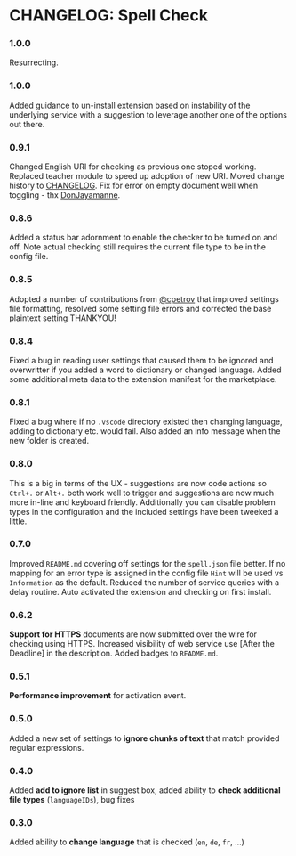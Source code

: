 # CHANGELOG: Spell Check

### 1.0.0
Resurrecting.

### 1.0.0
Added guidance to un-install extension based on instability of the underlying service with a suggestion to leverage another one of the options out there.

### 0.9.1
Changed English URI for checking as previous one stoped working.  Replaced teacher module to speed up adoption of new URI.  Moved change history to [CHANGELOG](CHANGELOG.md).  Fix for error on empty document well when toggling - thx [DonJayamanne](https://github.com/DonJayamanne).

### 0.8.6
Added a status bar adornment to enable the checker to be turned on and off.  Note actual checking still requires the current file type to be in the config file.

### 0.8.5
Adopted a number of contributions from [@cpetrov](https://github.com/cpetrov) that improved settings file formatting, resolved some setting file errors and corrected the base plaintext setting THANKYOU!

### 0.8.4
Fixed a bug in reading user settings that caused them to be ignored and overwritter if you added a word to dictionary or changed language.  Added some additional meta data to the extension manifest for the marketplace.

### 0.8.1
Fixed a bug where if no `.vscode` directory existed then changing language, adding to dictionary etc. would fail.  Also added an info message when the new folder is created.

### 0.8.0
This is a big in terms of the UX - suggestions are now code actions so `Ctrl+.` or `Alt+.` both work well to trigger and suggestions are now much more in-line and keyboard friendly.  Additionally you can disable problem types in the configuration and the included settings have been tweeked a little.

### 0.7.0
Improved `README.md` covering off settings for the `spell.json` file better.  If no mapping for an error type is assigned in the config file `Hint` will be used vs `Information` as the default.  Reduced the number of service queries with a delay routine.  Auto activated the extension and checking on first install.

### 0.6.2
**Support for HTTPS** documents are now submitted over the wire for checking using HTTPS.  Increased visibility of web service use [After the Deadline] in the description.  Added badges to `README.md`.

### 0.5.1
**Performance improvement** for activation event.

### 0.5.0
Added a new set of settings to **ignore chunks of text** that match provided regular expressions.

### 0.4.0
Added **add to ignore list** in suggest box, added ability to **check additional file types** (`languageIDs`), bug fixes

### 0.3.0
Added ability to **change language** that is checked (`en`, `de`, `fr`, ...)
